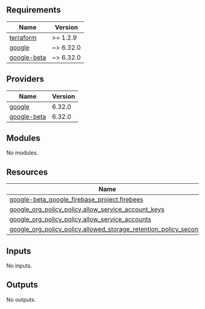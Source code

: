 <!-- BEGIN_TF_DOCS -->
## Requirements

| Name | Version |
|------|---------|
| <a name="requirement_terraform"></a> [terraform](#requirement\_terraform) | >= 1.2.9 |
| <a name="requirement_google"></a> [google](#requirement\_google) | ~> 6.32.0 |
| <a name="requirement_google-beta"></a> [google-beta](#requirement\_google-beta) | ~> 6.32.0 |

## Providers

| Name | Version |
|------|---------|
| <a name="provider_google"></a> [google](#provider\_google) | 6.32.0 |
| <a name="provider_google-beta"></a> [google-beta](#provider\_google-beta) | 6.32.0 |

## Modules

No modules.

## Resources

| Name | Type |
|------|------|
| [google-beta_google_firebase_project.firebees](https://registry.terraform.io/providers/hashicorp/google-beta/latest/docs/resources/google_firebase_project) | resource |
| [google_org_policy_policy.allow_service_account_keys](https://registry.terraform.io/providers/hashicorp/google/latest/docs/resources/org_policy_policy) | resource |
| [google_org_policy_policy.allow_service_accounts](https://registry.terraform.io/providers/hashicorp/google/latest/docs/resources/org_policy_policy) | resource |
| [google_org_policy_policy.allowed_storage_retention_policy_seconds](https://registry.terraform.io/providers/hashicorp/google/latest/docs/resources/org_policy_policy) | resource |

## Inputs

No inputs.

## Outputs

No outputs.
<!-- END_TF_DOCS -->
